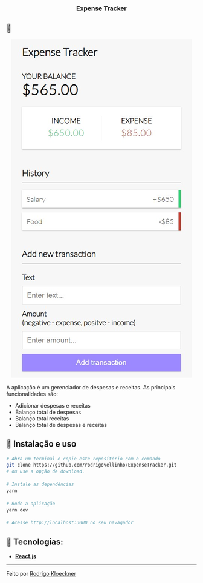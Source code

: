 <h3 align="center">
  Expense Tracker
</h3>

## :rocket:

<p align="center">
  <img src="https://github.com/rodrigovellinho/ExpenseTracker/blob/main/public/capa.jpg?raw=true" alt="ExpenseTracker">
</p>

A aplicação é um gerenciador de despesas e receitas. As principais funcionalidades são:

- Adicionar despesas e receitas
- Balanço total de despesas
- Balanço total receitas
- Balanço total de despesas e receitas

## :wrench: Instalação e uso

```bash
# Abra um terminal e copie este repositório com o comando
git clone https://github.com/rodrigovellinho/ExpenseTracker.git
# ou use a opção de download.

# Instale as dependências
yarn

# Rode a aplicação
yarn dev

# Acesse http://localhost:3000 no seu navagador
```

## 🔨 Tecnologias:

- **[React.js](https://reactjs.org/)**

---

Feito por [Rodrigo Kloeckner](https://github.com/rodrigovellinho)
